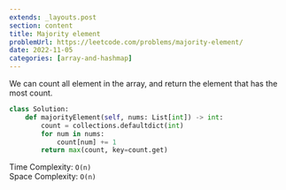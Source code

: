 ```yaml
---
extends: _layouts.post
section: content
title: Majority element
problemUrl: https://leetcode.com/problems/majority-element/
date: 2022-11-05
categories: [array-and-hashmap]
---
```


We can count all element in the array, and return the element that has the most count.

```python
class Solution:
    def majorityElement(self, nums: List[int]) -> int:
        count = collections.defaultdict(int)
        for num in nums:
            count[num] += 1
        return max(count, key=count.get)
```

Time Complexity: `O(n)` <br/>
Space Complexity: `O(n)`

